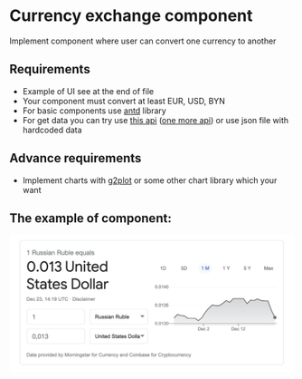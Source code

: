 # Currency exchange component

Implement component where user can convert one currency to another

## Requirements
  
* Example of UI see at the end of file
* Your component must convert at least EUR, USD, BYN
* For basic components use [antd](https://ant.design/components/overview/) library
* For get data you can try use [this api](https://fixer.io/documentation) ([one more api](https://exchangeratesapi.io/)) or use json file with hardcoded data 


## Advance requirements
* Implement charts with [g2plot](https://g2plot.antv.vision/en/docs/manual/getting-started) or some other chart library which your want
  
## The example of component:  

![homework example](./currencyExchangeExample.png)
